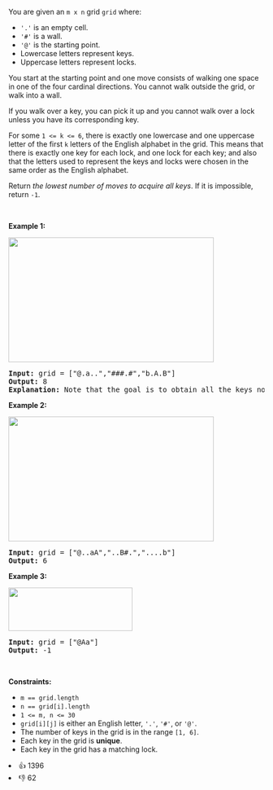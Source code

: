 <p>You are given an <code>m x n</code> grid <code>grid</code> where:</p>

<ul> 
 <li><code>'.'</code> is an empty cell.</li> 
 <li><code>'#'</code> is a wall.</li> 
 <li><code>'@'</code> is the starting point.</li> 
 <li>Lowercase letters represent keys.</li> 
 <li>Uppercase letters represent locks.</li> 
</ul>

<p>You start at the starting point and one move consists of walking one space in one of the four cardinal directions. You cannot walk outside the grid, or walk into a wall.</p>

<p>If you walk over a key, you can pick it up and you cannot walk over a lock unless you have its corresponding key.</p>

<p>For some <code><font face="monospace">1 &lt;= k &lt;= 6</font></code>, there is exactly one lowercase and one uppercase letter of the first <code>k</code> letters of the English alphabet in the grid. This means that there is exactly one key for each lock, and one lock for each key; and also that the letters used to represent the keys and locks were chosen in the same order as the English alphabet.</p>

<p>Return <em>the lowest number of moves to acquire all keys</em>. If it is impossible, return <code>-1</code>.</p>

<p>&nbsp;</p> 
<p><strong class="example">Example 1:</strong></p> 
<img alt="" src="https://assets.leetcode.com/uploads/2021/07/23/lc-keys2.jpg" style="width: 404px; height: 245px;" /> 
<pre>
<strong>Input:</strong> grid = ["@.a..","###.#","b.A.B"]
<strong>Output:</strong> 8
<strong>Explanation:</strong> Note that the goal is to obtain all the keys not to open all the locks.
</pre>

<p><strong class="example">Example 2:</strong></p> 
<img alt="" src="https://assets.leetcode.com/uploads/2021/07/23/lc-key2.jpg" style="width: 404px; height: 245px;" /> 
<pre>
<strong>Input:</strong> grid = ["@..aA","..B#.","....b"]
<strong>Output:</strong> 6
</pre>

<p><strong class="example">Example 3:</strong></p> 
<img alt="" src="https://assets.leetcode.com/uploads/2021/07/23/lc-keys3.jpg" style="width: 244px; height: 85px;" /> 
<pre>
<strong>Input:</strong> grid = ["@Aa"]
<strong>Output:</strong> -1
</pre>

<p>&nbsp;</p> 
<p><strong>Constraints:</strong></p>

<ul> 
 <li><code>m == grid.length</code></li> 
 <li><code>n == grid[i].length</code></li> 
 <li><code>1 &lt;= m, n &lt;= 30</code></li> 
 <li><code>grid[i][j]</code> is either an English letter, <code>'.'</code>, <code>'#'</code>, or <code>'@'</code>.</li> 
 <li>The number of keys in the grid is in the range <code>[1, 6]</code>.</li> 
 <li>Each key in the grid is <strong>unique</strong>.</li> 
 <li>Each key in the grid has a matching lock.</li> 
</ul>

<div><li>👍 1396</li><li>👎 62</li></div>